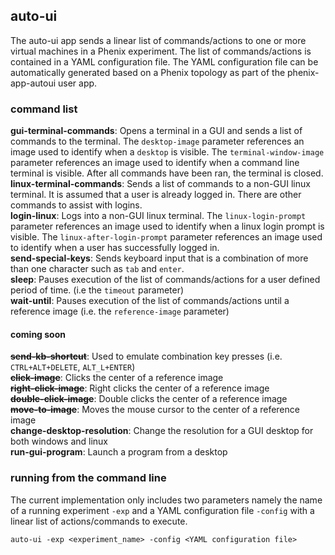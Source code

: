 ## auto-ui

The auto-ui app sends a linear list of commands/actions to one or more virtual machines in a Phenix experiment.  The list of commands/actions is contained in a YAML configuration file.  The YAML configuration file can be automatically generated based on a Phenix topology as part of the phenix-app-autoui user app.   

### command list 

**gui-terminal-commands**: Opens a terminal in a GUI and sends a list of commands to the terminal.  The `desktop-image` parameter references an image used to identify when a `desktop` is visible.  The `terminal-window-image` parameter references an image used to identify when a command line terminal is visible.  After all commands have been ran, the terminal is closed.  
**linux-terminal-commands**: Sends a list of commands to a non-GUI linux terminal.  It is assumed that a user is already logged in.  There are other commands to assist with logins.  
**login-linux**: Logs into a non-GUI linux terminal. The `linux-login-prompt` parameter references an image used to identify when a linux login prompt is visible.  The `linux-after-login-prompt` parameter references an image used to identify when a user has successfully logged in.  
**send-special-keys**: Sends keyboard input that is a combination of more than one character such as `tab` and `enter`.  
**sleep**: Pauses execution of the list of commands/actions for a user defined period of time. (i.e the `timeout` parameter)  
**wait-until**: Pauses execution of the list of commands/actions until a reference image (i.e. the `reference-image` parameter)  

#### coming soon

<strike>**send-kb-shortcut**</strike>: Used to emulate combination key presses (i.e. `CTRL+ALT+DELETE`, `ALT_L+ENTER`)  
<strike>**click-image**</strike>: Clicks the center of a reference image  
<strike>**right-click-image**</strike>: Right clicks the center of a reference image  
<strike>**double-click-image**</strike>: Double clicks the center of a reference image    
<strike>**move-to-image**</strike>: Moves the mouse cursor to the center of a reference image  
**change-desktop-resolution**: Change the resolution for a GUI desktop for both windows and linux  
**run-gui-program**: Launch a program from a desktop  

### running from the command line

The current implementation only includes two parameters namely the name of a running experiment `-exp` and a YAML configuration file `-config` with a linear list of actions/commands to execute.

`auto-ui -exp <experiment_name> -config <YAML configuration file>`



